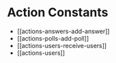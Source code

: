 # Action Constants

- [[actions-answers-add-answer]]
- [[actions-polls-add-poll]]
- [[actions-users-receive-users]]
- [[actions-users]]